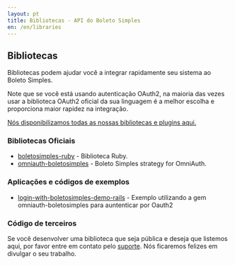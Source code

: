 ```yaml
---
layout: pt
title: Bibliotecas - API do Boleto Simples
en: /en/libraries
---
```


## Bibliotecas

Bibliotecas podem ajudar você a integrar rapidamente seu sistema ao Boleto Simples.

Note que se você está usando autenticação OAuth2,
    na maioria das vezes usar a biblioteca OAuth2 oficial da sua linguagem é a melhor escolha e proporciona maior
    rapidez na integração.

[Nós disponibilizamos todas as nossas bibliotecas e plugins aqui.](https://github.com/boletosimples/)

### Bibliotecas Oficiais

*   [boletosimples-ruby](https://github.com/BoletoSimples/boletosimples-ruby) - Biblioteca Ruby.
*   [omniauth-boletosimples](https://github.com/BoletoSimples/omniauth-boletosimples) - Boleto Simples strategy for OmniAuth.

### Aplicações e códigos de exemplos

*   [login-with-boletosimples-demo-rails](https://github.com/BoletoSimples/login-with-boletosimples-demo-rails) - Exemplo utilizando a gem omniauth-boletosimples para auntenticar por Oauth2

### Código de terceiros

Se você desenvolver uma biblioteca que seja pública e deseja que listemos aqui, por favor entre em contato pelo [suporte](http://suporte.boletosimples.com.br). Nós ficaremos felizes em divulgar o seu trabalho.
